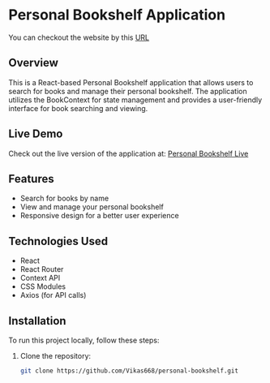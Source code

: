 # Personal Bookshelf Application

You can checkout the website by this <a href="https://storied-travesseiro-e76f0f.netlify.app/">URL</a>
## Overview

This is a React-based Personal Bookshelf application that allows users to search for books and manage their personal bookshelf. The application utilizes the BookContext for state management and provides a user-friendly interface for book searching and viewing.

## Live Demo

Check out the live version of the application at: [Personal Bookshelf Live](https://storied-travesseiro-e76f0f.netlify.app/)

## Features

- Search for books by name
- View and manage your personal bookshelf
- Responsive design for a better user experience

## Technologies Used

- React
- React Router
- Context API
- CSS Modules
- Axios (for API calls)

## Installation

To run this project locally, follow these steps:

1. Clone the repository:

   ```bash
   git clone https://github.com/Vikas668/personal-bookshelf.git
